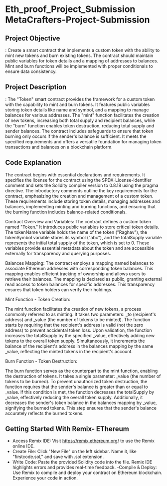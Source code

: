 # Eth_proof_Project_Submission MetaCrafters-Project-Submission
## Project Objective 
: Create a smart contract that implements a custom token with the ability to mint new tokens and burn existing tokens. The contract should maintain public variables for token details and a mapping of addresses to balances. Mint and burn functions will be implemented with proper conditionals to ensure data consistency.
## Project Description
: The "Token" smart contract provides the framework for a custom token with the capability to mint and burn tokens. It features public variables storing token details like name and symbol, and a mapping to manage balances for various addresses. The "mint" function facilitates the creation of new tokens, increasing both total supply and recipient balances, while the "burn" function enables token destruction, reducing total supply and sender balances. The contract includes safeguards to ensure that token burning only occurs if the sender's balance is sufficient. It meets the specified requirements and offers a versatile foundation for managing token transactions and balances on a blockchain platform.
## Code Explanation
The contract begins with essential declarations and requirements. It specifies the license for the contract using the SPDX-License-Identifier comment and sets the Solidity compiler version to 0.8.18 using the pragma directive. The introductory comments outline the key requirements for the contract, emphasizing the creation and management of a custom token. These requirements include storing token details, managing addresses and balances, implementing minting and burning functions, and ensuring that the burning function includes balance-related conditionals.

Contract Overview and Variables:
The contract defines a custom token named "Token." It introduces public variables to store critical token details. The tokenName variable holds the name of the token ("Raghav"), the tokenSymbol variable stores its symbol ("abc"), and the totalSupply variable represents the initial total supply of the token, which is set to 0. These variables provide essential metadata about the token and are accessible externally for transparency and querying purposes.

Balances Mapping:
 The contract employs a mapping named balances to associate Ethereum addresses with corresponding token balances. This mapping enables efficient tracking of ownership and allows users to retrieve their balances. The mapping is declared as public, granting external read access to token balances for specific addresses. This transparency ensures that token holders can verify their holdings.

Mint Function - Token Creation:

The mint function facilitates the creation of new tokens, a process commonly referred to as minting. It takes two parameters: _to (recipient's address) and _value (the number of tokens to be minted). The function starts by requiring that the recipient's address is valid (not the zero address) to prevent accidental token loss. Upon validation, the function increases the totalSupply by the specified _value, effectively adding new tokens to the overall token supply. Simultaneously, it increments the balance of the recipient's address in the balances mapping by the same _value, reflecting the minted tokens in the recipient's account.

Burn Function - Token Destruction:

The burn function serves as the counterpart to the mint function, enabling the destruction of tokens. It takes a single parameter: _value (the number of tokens to be burned). To prevent unauthorized token destruction, the function requires that the sender's balance is greater than or equal to _value. If this condition is met, the function decreases the totalSupply by _value, effectively reducing the overall token supply. Additionally, it decreases the sender's token balance in the balances mapping by _value, signifying the burned tokens. This step ensures that the sender's balance accurately reflects the burned tokens.
## Getting Started With Remix- EThereum 
- Access Remix IDE: Visit https://remix.ethereum.org/ to use the Remix online IDE.
- Create File: Click "New File" on the left sidebar. Name it, like "firstcode.sol," and save with .sol extension.
-  Write Code: Paste the provided Solidity code into the file. Remix IDE highlights errors and provides real-time feedback.
-Compile & Deploy: Use Remix to compile and deploy your contract on Ethereum blockchain. Experience your code in action.
